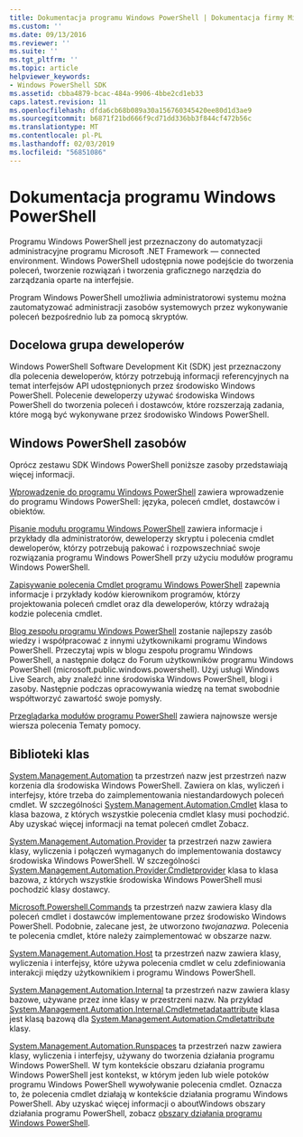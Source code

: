 ```yaml
---
title: Dokumentacja programu Windows PowerShell | Dokumentacja firmy Microsoft
ms.custom: ''
ms.date: 09/13/2016
ms.reviewer: ''
ms.suite: ''
ms.tgt_pltfrm: ''
ms.topic: article
helpviewer_keywords:
- Windows PowerShell SDK
ms.assetid: cbba4879-bcac-484a-9906-4bbe2cd1eb33
caps.latest.revision: 11
ms.openlocfilehash: dfda6cb68b089a30a156760345420ee80d1d3ae9
ms.sourcegitcommit: b6871f21bd666f9cd71dd336bb3f844cf472b56c
ms.translationtype: MT
ms.contentlocale: pl-PL
ms.lasthandoff: 02/03/2019
ms.locfileid: "56851086"
---
```

# <a name="windows-powershell-reference"></a>Dokumentacja programu Windows PowerShell

Programu Windows PowerShell jest przeznaczony do automatyzacji administracyjne programu Microsoft .NET Framework — connected environment. Windows PowerShell udostępnia nowe podejście do tworzenia poleceń, tworzenie rozwiązań i tworzenia graficznego narzędzia do zarządzania oparte na interfejsie.

Program Windows PowerShell umożliwia administratorowi systemu można zautomatyzować administracji zasobów systemowych przez wykonywanie poleceń bezpośrednio lub za pomocą skryptów.

## <a name="developer-audience"></a>Docelowa grupa deweloperów

Windows PowerShell Software Development Kit (SDK) jest przeznaczony dla polecenia deweloperów, którzy potrzebują informacji referencyjnych na temat interfejsów API udostępnionych przez środowisko Windows PowerShell. Polecenie deweloperzy używać środowiska Windows PowerShell do tworzenia poleceń i dostawców, które rozszerzają zadania, które mogą być wykonywane przez środowisko Windows PowerShell.

## <a name="windows-powershell-resources"></a>Windows PowerShell zasobów

Oprócz zestawu SDK Windows PowerShell poniższe zasoby przedstawiają więcej informacji.

[Wprowadzenie do programu Windows PowerShell](/powershell/scripting/getting-started/getting-started-with-windows-powershell) zawiera wprowadzenie do programu Windows PowerShell: języka, poleceń cmdlet, dostawców i obiektów.

[Pisanie modułu programu Windows PowerShell](./module/writing-a-windows-powershell-module.md) zawiera informacje i przykłady dla administratorów, deweloperzy skryptu i polecenia cmdlet deweloperów, którzy potrzebują pakować i rozpowszechniać swoje rozwiązania programu Windows PowerShell przy użyciu modułów programu Windows PowerShell.

[Zapisywanie polecenia Cmdlet programu Windows PowerShell](./cmdlet/writing-a-windows-powershell-cmdlet.md) zapewnia informacje i przykłady kodów kierownikom programów, którzy projektowania poleceń cmdlet oraz dla deweloperów, którzy wdrażają kodzie polecenia cmdlet.

[Blog zespołu programu Windows PowerShell](https://blogs.msdn.microsoft.com/PowerShell/) zostanie najlepszy zasób wiedzy i współpracować z innymi użytkownikami programu Windows PowerShell. Przeczytaj wpis w blogu zespołu programu Windows PowerShell, a następnie dołącz do Forum użytkowników programu Windows PowerShell (microsoft.public.windows.powershell). Użyj usługi Windows Live Search, aby znaleźć inne środowiska Windows PowerShell, blogi i zasoby. Następnie podczas opracowywania wiedzę na temat swobodnie współtworzyć zawartość swoje pomysły.

[Przeglądarka modułów programu PowerShell](/powershell/module/) zawiera najnowsze wersje wiersza polecenia Tematy pomocy.

## <a name="class-libraries"></a>Biblioteki klas

[System.Management.Automation](/dotnet/api/System.Management.Automation) ta przestrzeń nazw jest przestrzeń nazw korzenia dla środowiska Windows PowerShell. Zawiera on klas, wyliczeń i interfejsy, które trzeba do zaimplementowania niestandardowych poleceń cmdlet. W szczególności [System.Management.Automation.Cmdlet](/dotnet/api/System.Management.Automation.Cmdlet) klasa to klasa bazowa, z których wszystkie polecenia cmdlet klasy musi pochodzić. Aby uzyskać więcej informacji na temat poleceń cmdlet Zobacz.

[System.Management.Automation.Provider](/dotnet/api/System.Management.Automation.Provider) ta przestrzeń nazw zawiera klasy, wyliczenia i połączeń wymaganych do implementowania dostawcy środowiska Windows PowerShell. W szczególności [System.Management.Automation.Provider.Cmdletprovider](/dotnet/api/System.Management.Automation.Provider.CmdletProvider) klasa to klasa bazowa, z których wszystkie środowiska Windows PowerShell musi pochodzić klasy dostawcy.

[Microsoft.Powershell.Commands](/dotnet/api/Microsoft.PowerShell.Commands) ta przestrzeń nazw zawiera klasy dla poleceń cmdlet i dostawców implementowane przez środowisko Windows PowerShell. Podobnie, zalecane jest, że utworzono *twojanazwa*. Polecenia te polecenia cmdlet, które należy zaimplementować w obszarze nazw.

[System.Management.Automation.Host](/dotnet/api/System.Management.Automation.Host) ta przestrzeń nazw zawiera klasy, wyliczenia i interfejsy, które używa polecenia cmdlet w celu zdefiniowania interakcji między użytkownikiem i programu Windows PowerShell.

[System.Management.Automation.Internal](/dotnet/api/System.Management.Automation.Internal) ta przestrzeń nazw zawiera klasy bazowe, używane przez inne klasy w przestrzeni nazw. Na przykład [System.Management.Automation.Internal.Cmdletmetadataattribute](/dotnet/api/System.Management.Automation.Internal.CmdletMetadataAttribute) klasa jest klasą bazową dla [System.Management.Automation.Cmdletattribute](/dotnet/api/System.Management.Automation.CmdletAttribute) klasy.

[System.Management.Automation.Runspaces](/dotnet/api/System.Management.Automation.Runspaces) ta przestrzeń nazw zawiera klasy, wyliczenia i interfejsy, używany do tworzenia działania programu Windows PowerShell. W tym kontekście obszaru działania programu Windows PowerShell jest kontekst, w którym jeden lub wiele potoków programu Windows PowerShell wywoływanie polecenia cmdlet. Oznacza to, że polecenia cmdlet działają w kontekście działania programu Windows PowerShell. Aby uzyskać więcej informacji o aboutWindows obszary działania programu PowerShell, zobacz [obszary działania programu Windows PowerShell](http://msdn.microsoft.com/en-us/a1582cfe-f06d-4aff-adc6-71f49a860ce9).
